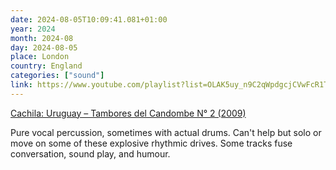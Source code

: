 ```yaml
---
date: 2024-08-05T10:09:41.081+01:00
year: 2024
month: 2024-08
day: 2024-08-05
place: London
country: England
categories: ["sound"]
link: https://www.youtube.com/playlist?list=OLAK5uy_n9C2qWpdgcjCVwFcR1TwXEONjwqNy1vfg
---
```

[Cachila: Uruguay – Tambores del Candombe N° 2 (2009)](https://www.youtube.com/playlist?list=OLAK5uy_n9C2qWpdgcjCVwFcR1TwXEONjwqNy1vfg)

Pure vocal percussion, sometimes with actual drums. Can't help but solo or move on some of these explosive rhythmic drives. Some tracks fuse conversation, sound play, and humour.
